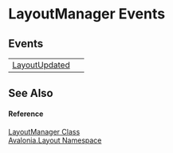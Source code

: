 # LayoutManager Events




## Events
<table>
<tr>
<td><a href="E_Avalonia_Layout_LayoutManager_LayoutUpdated">LayoutUpdated</a></td>
<td> </td>
</tr>
</table>

## See Also


#### Reference
<a href="T_Avalonia_Layout_LayoutManager">LayoutManager Class</a>  
<a href="N_Avalonia_Layout">Avalonia.Layout Namespace</a>  
